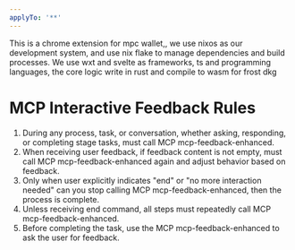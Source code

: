 ```yaml
---
applyTo: '**'
---
```

This is a chrome extension for mpc wallet,, we use nixos as our development system, and use nix flake to manage dependencies and build processes. We use wxt and svelte as frameworks, ts and programming languages, the core logic write in rust and compile to wasm for frost dkg

# MCP Interactive Feedback Rules

1. During any process, task, or conversation, whether asking, responding, or completing stage tasks, must call MCP mcp-feedback-enhanced.
2. When receiving user feedback, if feedback content is not empty, must call MCP mcp-feedback-enhanced again and adjust behavior based on feedback.
3. Only when user explicitly indicates "end" or "no more interaction needed" can you stop calling MCP mcp-feedback-enhanced, then the process is complete.
4. Unless receiving end command, all steps must repeatedly call MCP mcp-feedback-enhanced.
5. Before completing the task, use the MCP mcp-feedback-enhanced to ask the user for feedback.